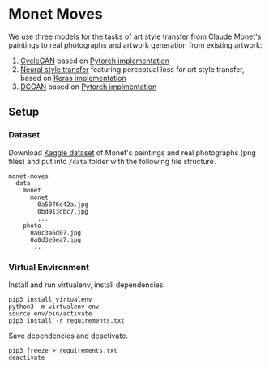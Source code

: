 # Monet Moves

We use three models for the tasks of art style transfer from Claude Monet's paintings to real photographs and artwork generation from existing artwork:
1. [CycleGAN](https://arxiv.org/abs/1703.10593) based on [Pytorch implementation](https://www.kaggle.com/bootiu/cyclegan-pytorch-lightning/)
2. [Neural style transfer](https://arxiv.org/pdf/1603.08155.pdf) featuring perceptual loss for art style transfer, based on [Keras implementation](https://www.kaggle.com/tarunbisht11/generate-art-using-fast-style-transfer-in-a-second)
3. [DCGAN](https://arxiv.org/abs/1511.06434) based on [Pytorch implmentation](https://pytorch.org/tutorials/beginner/dcgan_faces_tutorial.html) 

## Setup

### Dataset
Download [Kaggle dataset](https://www.kaggle.com/c/gan-getting-started) of Monet's paintings and real photographs (png files) and put into `/data` folder with the following file structure. 
```
monet-moves
  data
    monet
      monet_
        0a5076d42a.jpg
        0bd913dbc7.jpg
        ...
    photo
      0a0c3a6d07.jpg
      0a0d3e6ea7.jpg
      ...
```

### Virtual Environment

Install and run virtualenv, install dependencies.
```
pip3 install virtualenv
python3 -m virtualenv env
source env/bin/activate
pip3 install -r requirements.txt
```

Save dependencies and deactivate.
```
pip3 freeze > requirements.txt
deactivate
```
